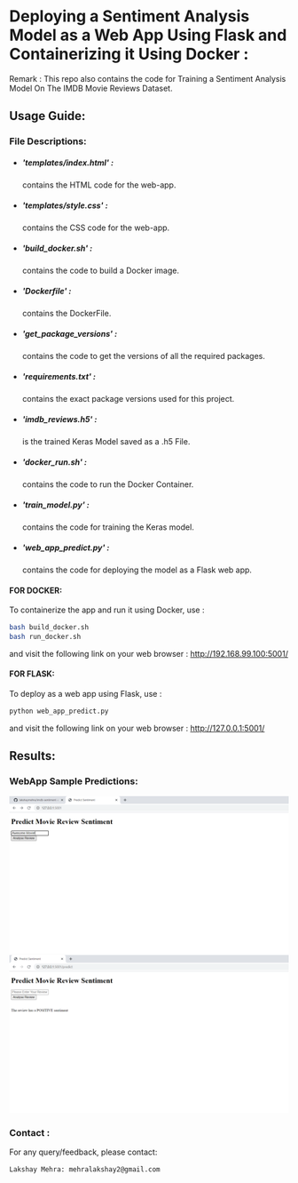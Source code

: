 # Deploying a Sentiment Analysis Model as a Web App Using Flask and Containerizing it Using Docker :
Remark : This repo also contains the code for Training a Sentiment Analysis Model On The IMDB Movie Reviews Dataset. 

## Usage Guide:

### File Descriptions:

* ##### 'templates/index.html' :
    contains the HTML code for the web-app.
* ##### 'templates/style.css' :
    contains the CSS code for the web-app.
* ##### 'build_docker.sh' :
    contains the code to build a Docker image.
* ##### 'Dockerfile' :
    contains the DockerFile.
* ##### 'get_package_versions' :
    contains the code to get the versions of all the required packages.
* ##### 'requirements.txt' :
    contains the exact package versions used for this project.
* ##### 'imdb_reviews.h5' : 
    is the trained Keras Model saved as a .h5 File.
* ##### 'docker_run.sh' :
    contains the code to run the Docker Container.
* ##### 'train_model.py' :
    contains the code for training the Keras model.
* ##### 'web_app_predict.py' :
    contains the code for deploying the model as a Flask web app.

#### FOR DOCKER:
To containerize the app and run it using Docker, use :

```bash
bash build_docker.sh
bash run_docker.sh
```
and visit the following link on your web browser : http://192.168.99.100:5001/

#### FOR FLASK:
To deploy as a web app using Flask, use :

```bash
python web_app_predict.py
```
and visit the following link on your web browser : http://127.0.0.1:5001/


## Results:

### WebApp Sample Predictions:
![Alt text](Figure_1.bmp?raw=true "Figure_1")
![Alt text](Figure_2.bmp?raw=true "Figure_2")


### Contact :
For any query/feedback, please contact:
```
Lakshay Mehra: mehralakshay2@gmail.com
```

